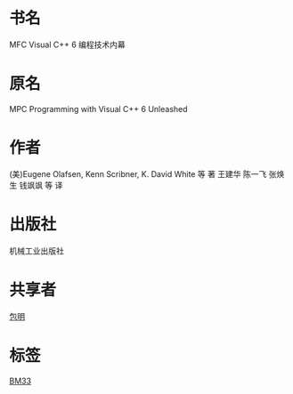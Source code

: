 # 书名 #
MFC Visual C++ 6 编程技术内幕

# 原名 #
MPC Programming with Visual C++ 6 Unleashed

# 作者 #
(美)Eugene Olafsen, Kenn Scribner, K. David White 等 著
王建华 陈一飞 张焕生 钱飒飒 等 译

# 出版社 #
机械工业出版社

# 共享者 #
[包明](BM.md)

# 标签 #
[BM33](BM33.md)